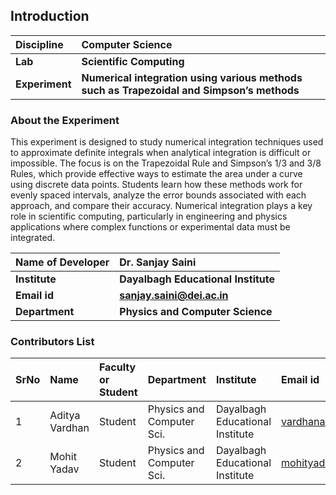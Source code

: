## Introduction

<b>Discipline | <b> Computer Science  
:--|:--|  
<b> Lab | <b> Scientific Computing  
<b> Experiment|     <b> Numerical integration using various methods such as Trapezoidal and Simpson’s methods  

### About the Experiment  

This experiment is designed to study numerical integration techniques used to approximate definite integrals when analytical integration is difficult or impossible. The focus is on the Trapezoidal Rule and Simpson’s 1/3 and 3/8 Rules, which provide effective ways to estimate the area under a curve using discrete data points. Students learn how these methods work for evenly spaced intervals, analyze the error bounds associated with each approach, and compare their accuracy. Numerical integration plays a key role in scientific computing, particularly in engineering and physics applications where complex functions or experimental data must be integrated.  

<b>Name of Developer | <b> Dr. Sanjay Saini  
:--|:--|  
<b> Institute | <b> Dayalbagh Educational Institute  
<b> Email id|     <b> sanjay.saini@dei.ac.in  
<b> Department |  <b> Physics and Computer Science  

### Contributors List  

SrNo | Name | Faculty or Student | Department | Institute | Email id  
:--|:--|:--|:--|:--|:--|  
1 | Aditya Vardhan | Student | Physics and Computer Sci. | Dayalbagh Educational Institute | vardhana3098@gmail.com  
2 | Mohit Yadav | Student | Physics and Computer Sci. | Dayalbagh Educational Institute | mohityadavdei@yahoo.com  
